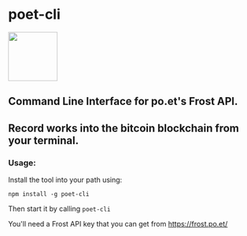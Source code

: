# poet-cli 
<a href="http://po.et"><img src="https://cdn-images-1.medium.com/max/1200/1*zH6rGym5yMKju9deSajBVQ.jpeg" width=100px></a>

## Command Line Interface for po.et's Frost API.
## Record works into the bitcoin blockchain from your terminal.

### Usage:
Install the tool into your path using:

`npm install -g poet-cli`

Then start it by calling `poet-cli`

You'll need a Frost API key that you can get from https://frost.po.et/